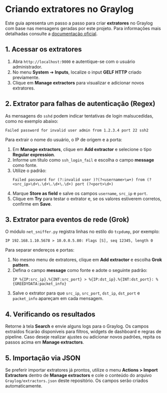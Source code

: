 # Criando extratores no Graylog

Este guia apresenta um passo a passo para criar **extratores** no Graylog com base nas mensagens geradas por este projeto. Para informações mais detalhadas consulte a [documentação oficial](https://go2docs.graylog.org/current/making_sense_of_your_log_data/extractors.html).

## 1. Acessar os extratores

1. Abra `http://localhost:9000` e autentique-se com o usuário administrador.
2. No menu **System** ➔ **Inputs**, localize o input **GELF HTTP** criado previamente.
3. Clique em **Manage extractors** para visualizar e adicionar novos extratores.

## 2. Extrator para falhas de autenticação (Regex)

As mensagens do `sshd` podem indicar tentativas de login malsucedidas, como no exemplo abaixo:

```
Failed password for invalid user admin from 1.2.3.4 port 22 ssh2
```

Para extrair o nome do usuário, o IP de origem e a porta:

1. Em **Manage extractors**, clique em **Add extractor** e selecione o tipo **Regular expression**.
2. Informe um título como `ssh_login_fail` e escolha o campo **message** como fonte.
3. Utilize o padrão:
   ```
   Failed password for (?:invalid user )?(?<username>\w+) from (?<src_ip>\d+\.\d+\.\d+\.\d+) port (?<port>\d+)
   ```
4. Marque **Store as field** e salve os campos `username`, `src_ip` e `port`.
5. Clique em **Try** para testar o extrator e, se os valores estiverem corretos, confirme em **Save**.

## 3. Extrator para eventos de rede (Grok)

O módulo `net_sniffer.py` registra linhas no estilo do `tcpdump`, por exemplo:

```
IP 192.168.1.10.5678 > 10.0.0.5.80: Flags [S], seq 12345, length 0
```

Para separar endereços e portas:

1. No mesmo menu de extratores, clique em **Add extractor** e escolha **Grok pattern**.
2. Defina o campo **message** como fonte e adote o seguinte padrão:
   ```
   IP %{IP:src_ip}.%{INT:src_port} > %{IP:dst_ip}.%{INT:dst_port}: %{GREEDYDATA:packet_info}
   ```
3. Salve o extrator para que `src_ip`, `src_port`, `dst_ip`, `dst_port` e `packet_info` apareçam em cada mensagem.

## 4. Verificando os resultados

Retorne à tela **Search** e envie alguns logs para o Graylog. Os campos extraídos ficarão disponíveis para filtros, widgets de dashboard e regras de pipeline. Caso deseje realizar ajustes ou adicionar novos padrões, repita os passos acima em **Manage extractors**.

## 5. Importação via JSON

Se preferir importar extratores já prontos, utilize o menu **Actions > Import Extractors** dentro de **Manage extractors** e cole o conteúdo do arquivo `Graylog/extractors.json` deste repositório. Os campos serão criados automaticamente.
